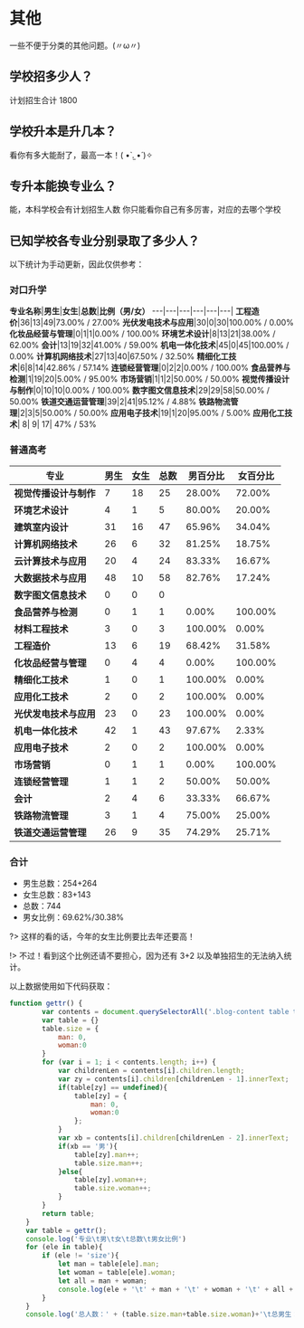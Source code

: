 # 其他

一些不便于分类的其他问题。(〃ω〃)

## 学校招多少人？

计划招生合计 1800

## 学校升本是升几本？

看你有多大能耐了，最高一本！( •̀ .̫ •́ )✧

## 专升本能换专业么？

能，本科学校会有计划招生人数 你只能看你自己有多厉害，对应的去哪个学校

## 已知学校各专业分别录取了多少人？

以下统计为手动更新，因此仅供参考：

### 对口升学

**专业名称**|**男生**|**女生**|**总数**|**比例（男/女）**
---|---|---|---|---|---|
**工程造价**|36|13|49|73.00% / 27.00%
**光伏发电技术与应用**|30|0|30|100.00% / 0.00%
**化妆品经营与管理**|0|1|1|0.00% / 100.00%
**环境艺术设计**|8|13|21|38.00% / 62.00%
**会计**|13|19|32|41.00% / 59.00%
**机电一体化技术**|45|0|45|100.00% / 0.00%
**计算机网络技术**|27|13|40|67.50% / 32.50%
**精细化工技术**|6|8|14|42.86% / 57.14%
**连锁经营管理**|0|2|2|0.00% / 100.00%
**食品营养与检测**|1|19|20|5.00% / 95.00%
**市场营销**|1|1|2|50.00% / 50.00%
**视觉传播设计与制作**|0|10|10|0.00% / 100.00%
**数字图文信息技术**|29|29|58|50.00% / 50.00%
**铁道交通运营管理**|39|2|41|95.12% / 4.88%
**铁路物流管理**|2|3|5|50.00% / 50.00%
**应用电子技术**|19|1|20|95.00% / 5.00%
**应用化工技术**|	8|	9|	17|	47% / 53%

### 普通高考

| **专业** | **男生** | **女生** | **总数** | **男百分比** | **女百分比** |
| --- | --- | --- | --- | --- | --- |
| **视觉传播设计与制作** | 7 | 18 | 25 | 28.00% | 72.00% |
| **环境艺术设计** | 4 | 1 | 5 | 80.00% | 20.00% |
| **建筑室内设计** | 31 | 16 | 47 | 65.96% | 34.04% |
| **计算机网络技术** | 26 | 6 | 32 | 81.25% | 18.75% |
| **云计算技术与应用** | 20 | 4 | 24 | 83.33% | 16.67% |
| **大数据技术与应用** | 48 | 10 | 58 | 82.76% | 17.24% |
| **数字图文信息技术** | 0 | 0 | 0 |||
| **食品营养与检测** | 0 | 1 | 1 | 0.00% | 100.00% |
| **材料工程技术** | 3 | 0 | 3 | 100.00% | 0.00% |
| **工程造价** | 13 | 6 | 19 | 68.42% | 31.58% |
| **化妆品经营与管理** | 0 | 4 | 4 | 0.00% | 100.00% |
| **精细化工技术** | 1 | 0 | 1 | 100.00% | 0.00% |
| **应用化工技术** | 2 | 0 | 2 | 100.00% | 0.00% |
| **光伏发电技术与应用** | 23 | 0 | 23 | 100.00% | 0.00% |
| **机电一体化技术** | 42 | 1 | 43 | 97.67% | 2.33% |
| **应用电子技术** | 2 | 0 | 2 | 100.00% | 0.00% |
| **市场营销** | 0 | 1 | 1 | 0.00% | 100.00% |
| **连锁经营管理** | 1 | 1 | 2 | 50.00% | 50.00% |
| **会计** | 2 | 4 | 6 | 33.33% | 66.67% |
| **铁路物流管理** | 3 | 1 | 4 | 75.00% | 25.00% |
| **铁道交通运营管理** | 26 | 9 | 35 | 74.29% | 25.71% |

### 合计

* 男生总数：254+264
* 女生总数：83+143
* 总数：744
* 男女比例：69.62%/30.38%

?> 这样的看的话，今年的女生比例要比去年还要高！

!> 不过！看到这个比例还请不要担心，因为还有 3+2 以及单独招生的无法纳入统计。

以上数据使用如下代码获取：
```javascript
function gettr() {
        var contents = document.querySelectorAll('.blog-content table table tr');
        var table = {}
        table.size = {
            man: 0,
            woman:0
        }
        for (var i = 1; i < contents.length; i++) {
            var childrenLen = contents[i].children.length;
            var zy = contents[i].children[childrenLen - 1].innerText;
            if(table[zy] == undefined){
                table[zy] = {
                    man: 0,
                    woman:0
                };
            }
            var xb = contents[i].children[childrenLen - 2].innerText;
            if(xb == '男'){
                table[zy].man++;
                table.size.man++;
            }else{
                table[zy].woman++;
                table.size.woman++;
            }
        }
        return table;
    }
    var table = gettr();
    console.log('专业\t男\t女\t总数\t男女比例')
    for (ele in table){
        if (ele != 'size'){
            let man = table[ele].man;
            let woman = table[ele].woman;
            let all = man + woman;
            console.log(ele + '\t' + man + '\t' + woman + '\t' + all + '\t'+((man/all).toFixed(2)*100)+'%:'+((woman/all).toFixed(2)*100)+'%');
        }
    }
    console.log('总人数：' + (table.size.man+table.size.woman)+'\t总男生：'+table.size.man+'\t总女生：'+table.size.woman);
```
